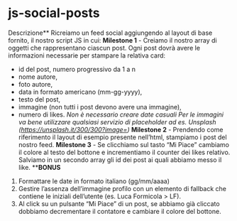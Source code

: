 # js-social-posts
Descrizione**
Ricreiamo un feed social aggiungendo al layout di base fornito, il nostro script JS in cui:
**Milestone 1** - Creiamo il nostro array di oggetti che rappresentano ciascun post.
Ogni post dovrà avere le informazioni necessarie per stampare la relativa card:
- id del post, numero progressivo da 1 a n
- nome autore,
- foto autore,
- data in formato americano (mm-gg-yyyy),
- testo del post,
- immagine (non tutti i post devono avere una immagine),
- numero di likes.
*Non è necessario creare date casuali*
*Per le immagini va bene utilizzare qualsiasi servizio di placeholder ad es. Unsplash (https://unsplash.it/300/300?image=<id>)*
**Milestone 2** - Prendendo come riferimento il layout di esempio presente nell’html, stampiamo i post del nostro feed.
**Milestone 3** - Se clicchiamo sul tasto “Mi Piace” cambiamo il colore al testo del bottone e incrementiamo il counter dei likes relativo.
Salviamo in un secondo array gli id dei post ai quali abbiamo messo il like.
****BONUS**
1. Formattare le date in formato italiano (gg/mm/aaaa)
2. Gestire l’assenza dell’immagine profilo con un elemento di fallback che contiene le iniziali dell’utente (es. Luca Formicola > LF).
3. Al click su un pulsante “Mi Piace” di un post, se abbiamo già cliccato dobbiamo decrementare il contatore e cambiare il colore del bottone.